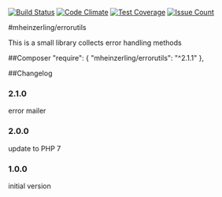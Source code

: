 [![Build Status](https://travis-ci.org/mheinzerling/php-errorutils.svg?branch=master)](https://travis-ci.org/mheinzerling/php-errorutils) [![Code Climate](https://codeclimate.com/github/mheinzerling/php-errorutils/badges/gpa.svg)](https://codeclimate.com/github/mheinzerling/php-errorutils) [![Test Coverage](https://codeclimate.com/github/mheinzerling/php-errorutils/badges/coverage.svg)](https://codeclimate.com/github/mheinzerling/php-errorutils/coverage) [![Issue Count](https://codeclimate.com/github/mheinzerling/php-errorutils/badges/issue_count.svg)](https://codeclimate.com/github/mheinzerling/php-errorutils) 

#mheinzerling/errorutils

This is a small library collects error handling methods

##Composer
    "require": {
        "mheinzerling/errorutils": "^2.1.1"
    },
  
##Changelog

### 2.1.0
error mailer

### 2.0.0
update to PHP 7

### 1.0.0
initial version 